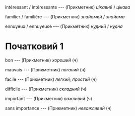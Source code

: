 intéressant / intéressante --- (Прикметник)
*цікавий* / *цікава*



familier / familière --- (Прикметник)
*знайомий* / *знайома*



ennuyeux / ennuyeuse --- (Прикметник)
*нудний* / *нудна*



# Початковий 1
bon --- (Прикметник)
*хороший* (ч)



mauvais --- (Прикметник)
*поганий* (ч)



facile --- (Прикметник)
*легкий; простий* (ч)



difficile --- (Прикметник)
*складний* (ч)



important --- (Прикметник)
*важливий* (ч)



sans importance --- (Прикметник)
*неважливий* (ч)
